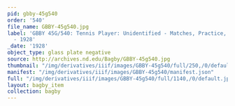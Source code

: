 ```yaml
---
pid: gbby-45g540
order: '540'
file_name: GBBY-45g540.jpg
label: 'GBBY 45G/540: Tennis Player: Unidentified - Matches, Practice, and Posed Action
  - 1928'
_date: '1928'
object_type: glass plate negative
source: http://archives.nd.edu/Bagby/GBBY-45g540.jpg
thumbnail: "/img/derivatives/iiif/images/GBBY-45g540/full/250,/0/default.jpg"
manifest: "/img/derivatives/iiif/images/GBBY-45g540/manifest.json"
full: "/img/derivatives/iiif/images/GBBY-45g540/full/1140,/0/default.jpg"
layout: bagby_item
collection: bagby
---
```

